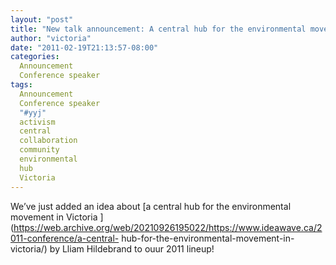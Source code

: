 ```yaml
---
layout: "post"
title: "New talk announcement: A central hub for the environmental movement in Victoria"
author: "victoria"
date: "2011-02-19T21:13:57-08:00"
categories:
  Announcement
  Conference speaker
tags: 
  Announcement
  Conference speaker
  "#yyj"
  activism
  central
  collaboration
  community
  environmental
  hub
  Victoria
---
```


We’ve just added an idea about [a central hub for the environmental movement
in Victoria
](https://web.archive.org/web/20210926195022/https://www.ideawave.ca/2011-conference/a-central-
hub-for-the-environmental-movement-in-victoria/) by Lliam Hildebrand to ouur
2011 lineup!


[//]: # (Retrieved from https://web.archive.org/web/20211026001207/https://www.ideawave.ca/new-talk-announcement-a-central-hub-for-the-environmental-movement-in-victoria/)